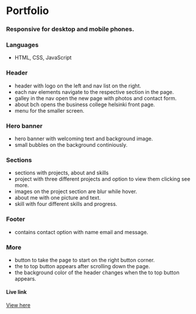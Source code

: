 # Portfolio

### Responsive for desktop and mobile phones.

### Languages
- HTML, CSS, JavaScript

### Header
- header with logo on the left and nav list on the right.
- each nav elements navigate to the respective section in the page.
- galley in the nav open the new page with photos and contact form.
- about bch opens the business college helsinki front page.
- menu for the smaller screen.

### Hero banner
- hero banner with welcoming text and background image.
- small bubbles on the background continiously.

### Sections
- sections with projects, about and skills
- project with three different projects and option to view them clicking see more.
- images on the project section are blur while hover.
- about me with one picture and text.
- skill with four different skills and progress.

### Footer
- contains contact option with name email and message.

### More 

- button to take the page to start on the right button corner.
- the to top button appears after scrolling down the page.
- the background color of the header changes when the to top button appears.

#### Live link
<a href="https://public.bc.fi/s2300121/Santosh-portfolio/"> View here </a>


